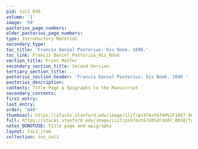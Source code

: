 ```yaml
---
pid: toc1_049
volume: '1'
image: '59'
pastorius_page_numbers: 
older_pastorius_page_numbers: 
type: Introductory Material
secondary_type: 
toc_title: 'Francis Daniel Pastorius: his Book. 1696.'
toc_link: Francis_Daniel_Pastorius_His_Book
section_title: Front Matter
secondary_section_title: Second Version
tertiary_section_title: 
pastorius_section_header: 'Francis Daniel Pastorius: his Book. 1696.'
pastorius_description: 
contents: Title Page & Epigraphs to the Manuscript
secondary_contents: 
first_entry: 
last_entry: 
order: '049'
thumbnail: https://stacks.stanford.edu/image/iiif/ps974xt6740%2F1607_0058/full/100,/0/default.jpg
full: https://stacks.stanford.edu/image/iiif/ps974xt6740%2F1607_0058/full/full/0/default.jpg
notes_DONOTUSE: Title page and epigraphs
layout: toc1_item
collection: toc_vol1
---
```

